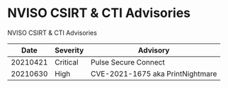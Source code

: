 # NVISO CSIRT & CTI Advisories 

NVISO CSIRT & CTI Advisories

| Date | Severity | Advisory |
|------|----------|----------|
| 20210421 | Critical | Pulse Secure Connect|
| 20210630 | High | CVE-2021-1675 aka PrintNightmare|
